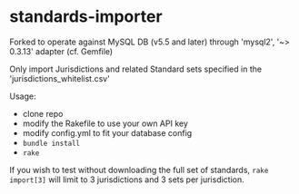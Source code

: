 # standards-importer

Forked to operate against MySQL DB (v5.5 and later) through 'mysql2', '~> 0.3.13' adapter (cf. Gemfile)

Only import Jurisdictions and related Standard sets specified in the 'jurisdictions_whitelist.csv'

Usage:

* clone repo
* modify the Rakefile to use your own API key
* modify config.yml to fit your database config
* `bundle install`
* `rake`

If you wish to test without downloading the full set of standards, `rake import[3]` will limit to 3 jurisdictions and 3 sets per jurisdiction.
